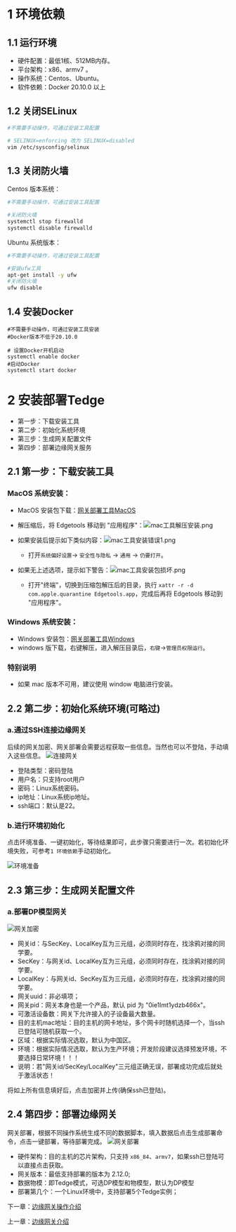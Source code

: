 # 1 环境依赖
## 1.1 运行环境
- 硬件配置：最低1核、512MB内存。
- 平台架构：x86、armv7 。
- 操作系统：Centos、Ubuntu。
- 软件依赖：Docker 20.10.0 以上

## 1.2 关闭SELinux
```bash
#不需要手动操作，可通过安装工具配置

# SELINUX=enforcing 改为 SELINUX=disabled
vim /etc/sysconfig/selinux 
```

## 1.3 关闭防火墙
Centos 版本系统：
```bash
#不需要手动操作，可通过安装工具配置

#关闭防火墙
systemctl stop firewalld
systemctl disable firewalld
```

Ubuntu 系统版本：
```bash
#不需要手动操作，可通过安装工具配置

#安装ufw工具
apt-get install -y ufw
#关闭防火墙
ufw disable
```

## 1.4 安装Docker
```
#不需要手动操作，可通过安装工具安装
#Docker版本不低于20.10.0

# 设置Docker开机启动
systemctl enable docker
#启动Docker
systemctl start docker
```

# 2 安装部署Tedge
- 第一步：下载安装工具
- 第二步：初始化系统环境
- 第三步：生成网关配置文件
- 第四步：部署边缘网关服务

## 2.1 第一步：下载安装工具

### MacOS 系统安装：
- MacOS 安装包下载：<a href="https://airtake-public-data-1254153901.cos.ap-shanghai.myqcloud.com/tedge/tool/Edgetools-mac.zip" target="_blank">网关部署工具MacOS</a>

- 解压缩后，将 Edgetools 移动到 "应用程序"：![mac工具解压安装.png](./images/mac解压安装.png)

- 如果安装后提示如下类似内容：![mac工具安装错误1.png](./images/部署工具错误提示.png)
    - 打开`系统偏好设置`-> `安全性与隐私` -> `通用` -> `仍要打开`。

- 如果无上述选项，提示如下警告：![mac工具安装包损坏.png](./images/mac安装包损坏.png)
    - 打开"终端"，切换到压缩包解压后的目录，执行 `xattr -r -d com.apple.quarantine Edgetools.app`，完成后再将 Edgetools 移动到 "应用程序"。

### Windows 系统安装：
- Windows 安装包：<a href="https://airtake-public-data-1254153901.cos.ap-shanghai.myqcloud.com/tedge/tool/Edgetools-win.zip" target="_blank">网关部署工具Windows</a>
- windows 版下载，右键解压，进入解压目录后，`右键`->`管理员权限运行`。

### 特别说明
- 如果 mac 版本不可用，建议使用 window 电脑进行安装。

## 2.2 第二步：初始化系统环境(可略过)

### a.通过SSH连接边缘网关

后续的网关加密、网关部署会需要远程获取一些信息。当然也可以不登陆，手动填入这些信息。
![连接网关](./images/ssh登陆.png)

- 登陆类型：密码登陆
- 用户名：只支持root用户
- 密码：Linux系统密码。
- ip地址：Linux系统ip地址。
- ssh端口：默认是22。

### b.进行环境初始化

点击环境准备、一键初始化，等待结果即可，此步骤只需要进行一次。若初始化环境失败，可参考`1 环境依赖`手动初始化。

![环境准备](./images/环境准备.png)

## 2.3 第三步：生成网关配置文件

### a.部署DP模型网关

![网关加密](./images/配置DP模型网关.png)

- 网关id：与SecKey、LocalKey互为三元组，必须同时存在，找涂鸦对接的同学要。
- SecKey：与网关id、LocalKey互为三元组，必须同时存在，找涂鸦对接的同学要。
- LocalKey：与网关id、SecKey互为三元组，必须同时存在，找涂鸦对接的同学要。
- 网关uuid：非必填项；
- 网关pid：网关本身也是一个产品，默认 pid 为 "0ie1lmt1ydzb466x"。
- 可激活设备数：网关下允许接入的子设备最大数量。
- 目的主机mac地址：目的主机的网卡地址，多个网卡时随机选择一个，当ssh已登陆可随机获取一个。
- 区域：根据实际情况选取，默认为中国区。
- 环境：根据实际情况选取，默认为生产环境；开发阶段建议选择预发环境，不要选择日常环境！！！
- 说明：若"网关id/SecKey/LocalKey"三元组正确无误，部署成功完成后就处于激活状态！

将如上所有信息填好后，点击加密并上传(确保ssh已登陆)。

## 2.4 第四步：部署边缘网关

网关部署，根据不同操作系统生成不同的数据脚本，填入数据后点击生成部署命令，点击一键部署，等待部署完成。
![网关部署](./images/网关部署.png)

- 硬件架构：目的主机的芯片架构，只支持 `x86_84`、`armv7`，如果ssh已登陆可以直接点击获取。
- 网关版本：最低支持部署的版本为 2.12.0;
- 数据物模：即Tedge模式，可选DP模型和物模型，默认为DP模型
- 部署第几个：一个Linux环境中，支持部署5个Tedge实例；

下一章：[边缘网关操作介绍](./tedgeweb.md)

上一章：[边缘网关介绍](./introduction.md)
